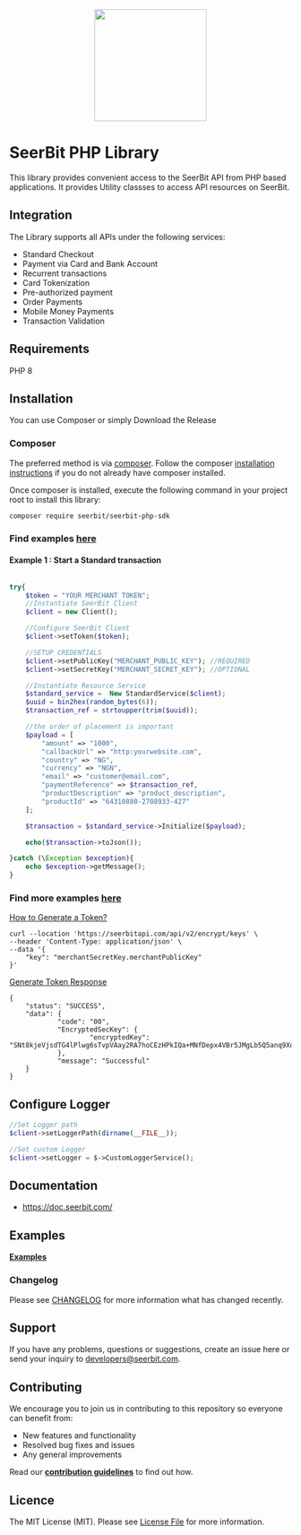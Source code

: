 
<div align="center">
 <img width="200" valign="top" src="https://assets.seerbitapi.com/images/seerbit_logo_type.png">
</div>


# SeerBit PHP Library

This library provides convenient access to the SeerBit API from PHP based applications. It provides Utility classses to access API resources on SeerBit.

## Integration
The Library supports all APIs under the following services:

* Standard Checkout
* Payment via Card and Bank Account
* Recurrent transactions
* Card Tokenization
* Pre-authorized payment
* Order Payments
* Mobile Money Payments
* Transaction Validation

## Requirements
PHP 8

## Installation ##
You can use Composer or simply Download the Release

### Composer ###

The preferred method is via [composer](https://getcomposer.org). Follow the composer
[installation instructions](https://getcomposer.org/doc/00-intro.md) if you do not already have
composer installed.


Once composer is installed, execute the following command in your project root to install this library:

```sh
composer require seerbit/seerbit-php-sdk
```

### Find examples [**here**](./src/Examples) 

#### Example 1 : Start a Standard transaction ###

```php

try{
    $token = "YOUR MERCHANT TOKEN";
    //Instantiate SeerBit Client
    $client = new Client();

    //Configure SeerBit Client
    $client->setToken($token);

    //SETUP CREDENTIALS
    $client->setPublicKey("MERCHANT_PUBLIC_KEY"); //REQUIRED
    $client->setSecretKey("MERCHANT_SECRET_KEY"); //OPTIONAL

    //Instantiate Resource Service
    $standard_service =  New StandardService($client);
    $uuid = bin2hex(random_bytes(6));
    $transaction_ref = strtoupper(trim($uuid));

    //the order of placement is important
    $payload = [
        "amount" => "1000",
        "callbackUrl" => "http:yourwebsite.com",
        "country" => "NG",
        "currency" => "NGN",
        "email" => "customer@email.com",
        "paymentReference" => $transaction_ref,
        "productDescription" => "product_description",
        "productId" => "64310880-2708933-427"
    ];

    $transaction = $standard_service->Initialize($payload);

    echo($transaction->toJson());

}catch (\Exception $exception){
    echo $exception->getMessage();
}
```
### Find more examples [**here**](./src/Examples)


<u>How to Generate a Token?</u>
```
curl --location 'https://seerbitapi.com/api/v2/encrypt/keys' \
--header 'Content-Type: application/json' \
--data '{
	"key": "merchantSecretKey.merchantPublicKey"
}'
```

<u>Generate Token Response</u>

```
{
	"status": "SUCCESS",
	"data": {
			"code": "00",
			"EncryptedSecKey": {
					"encryptedKey": "SNt8kjeVjsdTG4lPlwg6sTvpVAay2RA7hoCEzHPkIQa+MNfDepx4VBr5JMgLb5Q5anq9XoN2pXU850bumqBWFVw1T1ZW5w8N+Sq/"
			},
			"message": "Successful"
	}
}
```


## Configure Logger ##
````php
//Set Logger path
$client->setLoggerPath(dirname(__FILE__));

//Set custom Logger
$client->setLogger = $->CustomLoggerService();
````

## Documentation ##
* https://doc.seerbit.com/

## Examples ##
[**Examples**](./src/Examples) 

### Changelog
Please see [CHANGELOG](CHANGELOG.md) for more information what has changed recently.


## Support
If you have any problems, questions or suggestions, create an issue here or send your inquiry to developers@seerbit.com.

## Contributing
We encourage you to join us in contributing to this repository so everyone can benefit from:
* New features and functionality
* Resolved bug fixes and issues
* Any general improvements

Read our [**contribution guidelines**](CONTRIBUTING.md) to find out how.

## Licence
The MIT License (MIT). Please see [License File](LICENSE.md) for more information.
